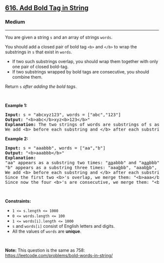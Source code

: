 <h2><a href="https://leetcode.com/problems/add-bold-tag-in-string/">616. Add Bold Tag in String</a></h2><h3>Medium</h3><hr><div><p>You are given a string <code>s</code> and an array of strings <code>words</code>.</p>

<p>You should add a closed pair of bold tag <code>&lt;b&gt;</code> and <code>&lt;/b&gt;</code> to wrap the substrings in <code>s</code> that exist in <code>words</code>.</p>

<ul>
	<li>If two such substrings overlap, you should wrap them together with only one pair of closed bold-tag.</li>
	<li>If two substrings wrapped by bold tags are consecutive, you should combine them.</li>
</ul>

<p>Return <code>s</code> <em>after adding the bold tags</em>.</p>

<p>&nbsp;</p>
<p><strong class="example">Example 1:</strong></p>

<pre style="position: relative;"><strong>Input:</strong> s = "abcxyz123", words = ["abc","123"]
<strong>Output:</strong> "&lt;b&gt;abc&lt;/b&gt;xyz&lt;b&gt;123&lt;/b&gt;"
<strong>Explanation:</strong> The two strings of words are substrings of s as following: "<u>abc</u>xyz<u>123</u>".
We add &lt;b&gt; before each substring and &lt;/b&gt; after each substring.
<div class="open_grepper_editor" title="Edit &amp; Save To Grepper"></div></pre>

<p><strong class="example">Example 2:</strong></p>

<pre style="position: relative;"><strong>Input:</strong> s = "aaabbb", words = ["aa","b"]
<strong>Output:</strong> "&lt;b&gt;aaabbb&lt;/b&gt;"
<strong>Explanation:</strong> 
"aa" appears as a substring two times: "<u>aa</u>abbb" and "a<u>aa</u>bbb".
"b" appears as a substring three times: "aaa<u>b</u>bb", "aaab<u>b</u>b", and "aaabb<u>b</u>".
We add &lt;b&gt; before each substring and &lt;/b&gt; after each substring: "&lt;b&gt;a&lt;b&gt;a&lt;/b&gt;a&lt;/b&gt;&lt;b&gt;b&lt;/b&gt;&lt;b&gt;b&lt;/b&gt;&lt;b&gt;b&lt;/b&gt;".
Since the first two &lt;b&gt;'s overlap, we merge them: "&lt;b&gt;aaa&lt;/b&gt;&lt;b&gt;b&lt;/b&gt;&lt;b&gt;b&lt;/b&gt;&lt;b&gt;b&lt;/b&gt;".
Since now the four &lt;b&gt;'s are consecutive, we merge them: "&lt;b&gt;aaabbb&lt;/b&gt;".
<div class="open_grepper_editor" title="Edit &amp; Save To Grepper"></div></pre>

<p>&nbsp;</p>
<p><strong>Constraints:</strong></p>

<ul>
	<li><code>1 &lt;= s.length &lt;= 1000</code></li>
	<li><code>0 &lt;= words.length &lt;= 100</code></li>
	<li><code>1 &lt;= words[i].length &lt;= 1000</code></li>
	<li><code>s</code> and <code>words[i]</code> consist of English letters and digits.</li>
	<li>All the values of <code>words</code> are <strong>unique</strong>.</li>
</ul>

<p>&nbsp;</p>
<p><strong>Note:</strong> This question is the same as 758: <a href="https://leetcode.com/problems/bold-words-in-string/" target="_blank">https://leetcode.com/problems/bold-words-in-string/</a></p>
</div>